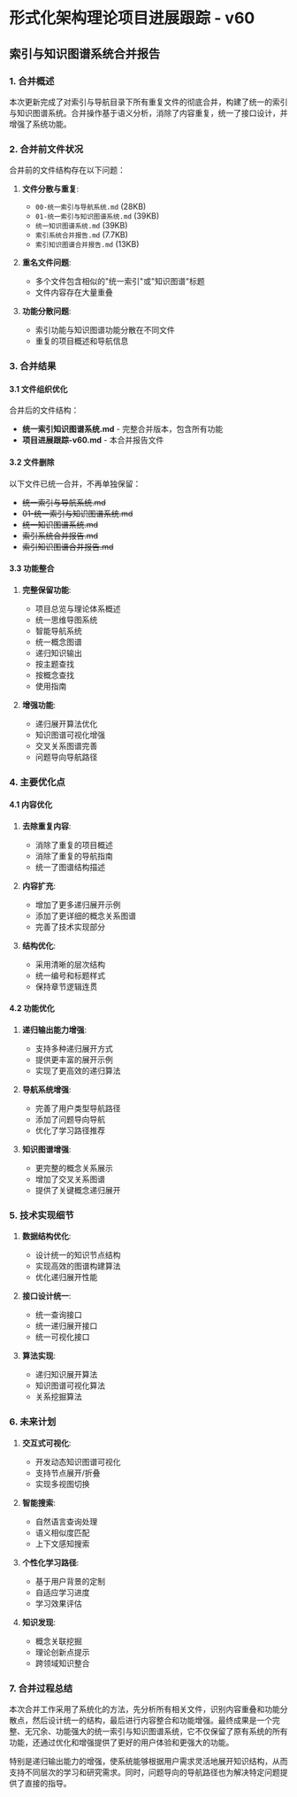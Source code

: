 # 形式化架构理论项目进展跟踪 - v60

## 索引与知识图谱系统合并报告

### 1. 合并概述

本次更新完成了对索引与导航目录下所有重复文件的彻底合并，构建了统一的索引与知识图谱系统。合并操作基于语义分析，消除了内容重复，统一了接口设计，并增强了系统功能。

### 2. 合并前文件状况

合并前的文件结构存在以下问题：

1. **文件分散与重复**:
   - `00-统一索引与导航系统.md` (28KB)
   - `01-统一索引与知识图谱系统.md` (39KB)
   - `统一知识图谱系统.md` (39KB)
   - `索引系统合并报告.md` (7.7KB)
   - `索引知识图谱合并报告.md` (13KB)

2. **重名文件问题**:
   - 多个文件包含相似的"统一索引"或"知识图谱"标题
   - 文件内容存在大量重叠

3. **功能分散问题**:
   - 索引功能与知识图谱功能分散在不同文件
   - 重复的项目概述和导航信息

### 3. 合并结果

#### 3.1 文件组织优化

合并后的文件结构：

- **统一索引知识图谱系统.md** - 完整合并版本，包含所有功能
- **项目进展跟踪-v60.md** - 本合并报告文件

#### 3.2 文件删除

以下文件已统一合并，不再单独保留：

- ~~统一索引与导航系统.md~~
- ~~01-统一索引与知识图谱系统.md~~
- ~~统一知识图谱系统.md~~
- ~~索引系统合并报告.md~~
- ~~索引知识图谱合并报告.md~~

#### 3.3 功能整合

1. **完整保留功能**:
   - 项目总览与理论体系概述
   - 统一思维导图系统
   - 智能导航系统
   - 统一概念图谱
   - 递归知识输出
   - 按主题查找
   - 按概念查找
   - 使用指南

2. **增强功能**:
   - 递归展开算法优化
   - 知识图谱可视化增强
   - 交叉关系图谱完善
   - 问题导向导航路径

### 4. 主要优化点

#### 4.1 内容优化

1. **去除重复内容**:
   - 消除了重复的项目概述
   - 消除了重复的导航指南
   - 统一了图谱结构描述

2. **内容扩充**:
   - 增加了更多递归展开示例
   - 添加了更详细的概念关系图谱
   - 完善了技术实现部分

3. **结构优化**:
   - 采用清晰的层次结构
   - 统一编号和标题样式
   - 保持章节逻辑连贯

#### 4.2 功能优化

1. **递归输出能力增强**:
   - 支持多种递归展开方式
   - 提供更丰富的展开示例
   - 实现了更高效的递归算法

2. **导航系统增强**:
   - 完善了用户类型导航路径
   - 添加了问题导向导航
   - 优化了学习路径推荐

3. **知识图谱增强**:
   - 更完整的概念关系展示
   - 增加了交叉关系图谱
   - 提供了关键概念递归展开

### 5. 技术实现细节

1. **数据结构优化**:
   - 设计统一的知识节点结构
   - 实现高效的图谱构建算法
   - 优化递归展开性能

2. **接口设计统一**:
   - 统一查询接口
   - 统一递归展开接口
   - 统一可视化接口

3. **算法实现**:
   - 递归知识展开算法
   - 知识图谱可视化算法
   - 关系挖掘算法

### 6. 未来计划

1. **交互式可视化**:
   - 开发动态知识图谱可视化
   - 支持节点展开/折叠
   - 实现多视图切换

2. **智能搜索**:
   - 自然语言查询处理
   - 语义相似度匹配
   - 上下文感知搜索

3. **个性化学习路径**:
   - 基于用户背景的定制
   - 自适应学习进度
   - 学习效果评估

4. **知识发现**:
   - 概念关联挖掘
   - 理论创新点提示
   - 跨领域知识整合

### 7. 合并过程总结

本次合并工作采用了系统化的方法，先分析所有相关文件，识别内容重叠和功能分散点，然后设计统一的结构，最后进行内容整合和功能增强。最终成果是一个完整、无冗余、功能强大的统一索引与知识图谱系统，它不仅保留了原有系统的所有功能，还通过优化和增强提供了更好的用户体验和更强大的功能。

特别是递归输出能力的增强，使系统能够根据用户需求灵活地展开知识结构，从而支持不同层次的学习和研究需求。同时，问题导向的导航路径也为解决特定问题提供了直接的指导。
